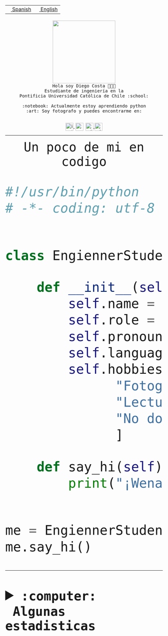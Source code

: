 <table border="0"  align="right">
 <tr><td><a href="README.md"><img src="https://upload.wikimedia.org/wikipedia/commons/thumb/8/89/Bandera_de_Espa%C3%B1a.svg/1200px-Bandera_de_Espa%C3%B1a.svg.png" height="10"> Spanish</a></td>
 <td><a href="README.en.md"><img src="https://upload.wikimedia.org/wikipedia/commons/a/a4/Flag_of_the_United_States.svg" height="10"> English</a></td></tr>
</table><br><br><br>


<p align="center">
  <img src="https://github.com/diegocostares/diegocostares/blob/main/Images/aaa2.gif?raw=true" height="200px" weight="200px">
  <br><samp>
    Hola soy Diego Costa 👨🏻‍💻<br>
    Estudiante de ingeniería en la <br>
    Pontificia Universidad Católica de Chile :school:<br>
  <br>
    :notebook: Actualmente estoy aprendiendo python <br>
    :art: Soy fotografo y puedes encontrarme en: <br>
  <br></samp>
  
</p>

<p align="center">
   <a href="https://instagram.com/diegocosta_no" target="blank">
    <img 
    align="center" src="https://cdn.jsdelivr.net/npm/simple-icons@3.0.1/icons/instagram.svg" alt="instagram" height="25px" width="25px" />
  </a>
  <a style="border: 3px solid; color: white;"href="https://t.me/diegocosta_no" target="blank">
  <img
  align="center" alt="Telegram" width="25px" src="https://icons-for-free.com/iconfiles/png/512/Telegram-1324888767380505522.png" />
</a>
<a href="https://api.whatsapp.com/send?phone=56971897835&text=Hola!" target="blank">
  <img
  align="center" alt="wtsp" width="25px" src="https://img.icons8.com/pastel-glyph/2x/whatsapp--v2.png" />
</a>
<a href="https://www.linkedin.com/in/diego-costa-786249213/" target="blank">
  <img
  align="center" alt="wtsp" width="25px" src="https://img.icons8.com/metro/452/linkedin.png" />
</a>

  </a>
</p>

---


<p align="center"><font size="25"><samp>Un poco de mi en codigo</samp></front></p>


```python
#!/usr/bin/python
# -*- coding: utf-8 -*-


class EngiennerStudent:

    def __init__(self):
        self.name = "Diego Costa"
        self.role = "Estudiante"
        self.pronouns = "he/him"
        self.language_spoken = ["es_CL", "en_US"]
        self.hobbies = [
              "Fotografia",
              "Lectura",
              "No dormir",
              ]

    def say_hi(self):
        print("¡Wena mundo!")


me = EngiennerStudent()
me.say_hi()
```
---
<details>
  <summary><b><samp>:computer: &nbsp;Algunas estadisticas</samp></b></summary>
  <br/></p>

<!--START_SECTION:waka-->
![Code Time](http://img.shields.io/badge/Code%20Time-1%2C034%20hrs%2025%20mins-blue)

**Soy nocturno 🦉** 

```text
🌞 Mañana                 38 commits          ░░░░░░░░░░░░░░░░░░░░░░░░░   01.18 % 
🌆 Día                    1005 commits        ████████░░░░░░░░░░░░░░░░░   31.29 % 
🌃 Tarde                  1405 commits        ███████████░░░░░░░░░░░░░░   43.74 % 
🌙 Noche                  764 commits         ██████░░░░░░░░░░░░░░░░░░░   23.79 % 
```
📅 **Soy más productivo los Martes** 

```text
Lunes                    504 commits         ████░░░░░░░░░░░░░░░░░░░░░   15.69 % 
Martes                   613 commits         █████░░░░░░░░░░░░░░░░░░░░   19.08 % 
Miércoles                431 commits         ███░░░░░░░░░░░░░░░░░░░░░░   13.42 % 
Jueves                   496 commits         ████░░░░░░░░░░░░░░░░░░░░░   15.44 % 
Viernes                  450 commits         ████░░░░░░░░░░░░░░░░░░░░░   14.01 % 
Sábado                   252 commits         ██░░░░░░░░░░░░░░░░░░░░░░░   07.85 % 
Domingo                  466 commits         ████░░░░░░░░░░░░░░░░░░░░░   14.51 % 
```


📊 **Esta semana me dediqué a** 

```text
🐱‍💻 Proyectos: 
arqui-t3                 15 hrs 33 mins      █████████████░░░░░░░░░░░░   53.98 % 
2023-1-S4-Grupo2-IA      4 hrs 52 mins       ████░░░░░░░░░░░░░░░░░░░░░   16.90 % 
2023-1-S4-Grupo2-Frontend3 hrs 3 mins        ███░░░░░░░░░░░░░░░░░░░░░░   10.62 % 
2023-1-S4-Grupo2-Scraper 2 hrs 43 mins       ██░░░░░░░░░░░░░░░░░░░░░░░   09.47 % 
2023-1-S4-Grupo2-Backend 1 hr 18 mins        █░░░░░░░░░░░░░░░░░░░░░░░░   04.51 % 
```


 Last Updated on 09/06/2023 10:20:38 UTC
<!--END_SECTION:waka-->
  
  

<p align="center"> <img src="https://github-readme-stats.vercel.app/api?username=diegocostares&show_icons=true&theme=ayu-mirage" alt="abhisheknaiidu" /></p>
 
</details>
